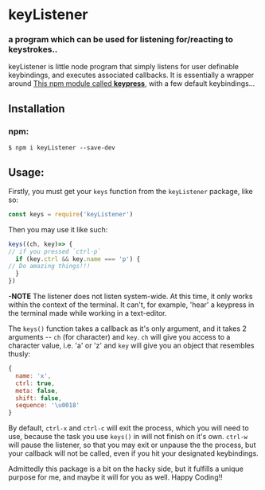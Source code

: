 # keyListener

### a program which can be used for listening for/reacting to keystrokes..
keyListener is little node program that simply listens for user definable keybindings,
and executes associated callbacks. It is essentially a wrapper around
[This npm module called **keypress**](https://www.npmjs.com/package/keypress),
with a few default keybindings...
## Installation
### npm:
```
$ npm i keyListener --save-dev
```
## Usage:
Firstly, you must get your `keys` function from the `keyListener` package, like so:
```js
const keys = require('keyListener')
```
Then you may use it like such:

```js
keys((ch, key)=> {
// if you pressed `ctrl-p`
  if (key.ctrl && key.name === 'p') {
// Do amazing things!!!
  }
})
```
**-NOTE** The listener does not listen system-wide. At this time, it only works within the context of the terminal. It can't, for example, 'hear' a keypress in the terminal made while working in a text-editor.

The `keys()` function takes a callback as it's only argument, and it
takes 2 arguments -- `ch` (for character) and `key`. `ch` will give you access
to a character value, i.e. 'a' or 'z' and `key` will give you an object that
resembles thusly:
```js
{
  name: 'x',
  ctrl: true,
  meta: false,
  shift: false,
  sequence: '\u0018'
}
```
By default, `ctrl-x` and `ctrl-c` will exit the process, which you will need to use,
because the task you use `keys()` in will not finish on it's own. `ctrl-w` will
pause the listener, so that you may exit or unpause the the process, but your
callback will not be called, even if you hit your designated keybindings.

Admittedly this package is a bit on the hacky side, but it fulfills a unique
purpose for me, and maybe it will for you as well. Happy Coding!!
